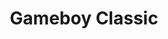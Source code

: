 ---
title: Gameboy Classic
description: The thing kids like me grew up with. The one true Gameboy.
pubDate: 2024-12-02
image:
   url: '/images/sidequests/gb.png'
---
